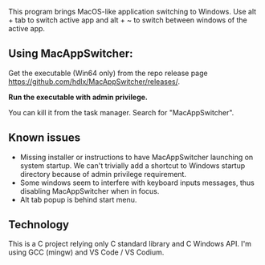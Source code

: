 This program brings MacOS-like application switching to Windows. Use alt + tab to switch active app and alt + ~ to switch between windows of the active app.

## Using MacAppSwitcher:
Get the executable (Win64 only) from the repo release page https://github.com/hdlx/MacAppSwitcher/releases/.

**Run the executable with admin privilege.**

You can kill it from the task manager. Search for "MacAppSwitcher".

## Known issues
- Missing installer or instructions to have MacAppSwitcher launching on system startup. We can't trivially add a shortcut to Windows startup directory because of admin privilege requirement.
- Some windows seem to interfere with keyboard inputs messages, thus disabling MacAppSwitcher when in focus.
- Alt tab popup is behind start menu.

## Technology
This is a C project relying only C standard library and C Windows API. I'm using GCC (mingw) and VS Code / VS Codium.
